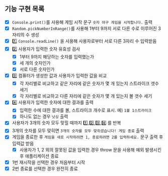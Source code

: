 ## 기능 구현 목록

- [x] `Console.print()`를 사용해 게임 시작 문구 `숫자 야구 게임을 시작합니다.` 출력
- [x] `Random.pickNumberInRange()`를 사용해 1부터 9까지 서로 다른 수로 이루어진 3자리의 수 생성
- [x] 1️⃣ `Console.readLine()` 을 사용해 사용자로부터 서로 다른 3자리 수 입력받음
- [x] 2️⃣ 사용자가 입력한 숫자 유효성 검사
  - [x] 1부터 9까지 해당하는 숫자를 입력했는가
  - [x] 세 개의 숫자인가
  - [x] 서로 다른 숫자인가
- [x] 3️⃣ 컴퓨터가 생성한 값과 사용자가 입력한 값을 비교
  - [x] 각 자리별로 비교하고 같은 자리에 같은 숫자가 몇 개 있는지 스트라이크 갯수 세기
  - [x] 각 자리별로 비교하고 다른 자리에 같은 숫자가 몇 개 있는지 볼 갯수 세기
- [x] 4️⃣ 사용자가 입력한 숫자에 대한 결과를 출력
  - [x] 입력한 수에 대한 결과를 볼, 스트라이크 개수로 표시. 예) `1볼 1스트라이크`
  - [x] 하나도 없는 경우 `낫싱` 출력
- [x] 사용자가 3개의 숫자 모두 맞힐 때까지 1️⃣,2️⃣,3️⃣,4️⃣ 를 반복
- [x] 3개의 숫자를 모두 맞히면 `3개의 숫자를 모두 맞히셨습니다! 게임 종료` 출력
- [x] 게임을 종료한 후 `게임을 새로 시작하려면 1, 종료하려면 2를 입력하세요.` 문구 출력 후 입력값 받음
  - [x] 사용자가 1, 2 외의 잘못된 값을 입력한 경우 throw 문을 사용해 예외 발생시킨 후 애플리케이션 종료
- [x] 1번 재시작을 선택한 경우 처음부터 시작
- [x] 2번 종료를 선택한 경우 완전히 종료

